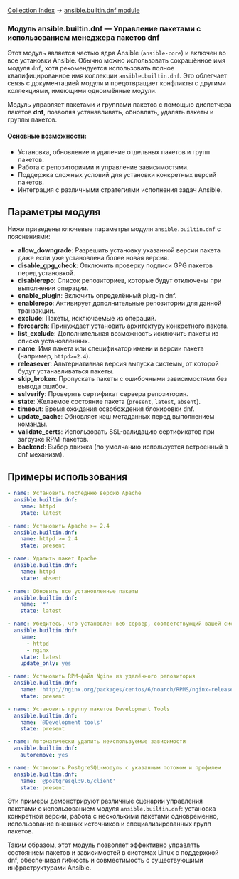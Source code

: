  [Collection Index](https://docs.ansible.com/ansible/latest/collections/) ->  [ansible.builtin.dnf module](https://docs.ansible.com/ansible/latest/collections/ansible/builtin/dnf_module.html#ansible-collections-ansible-builtin-dnf-module)


### Модуль ansible.builtin.dnf — Управление пакетами с использованием менеджера пакетов dnf

Этот модуль является частью ядра Ansible (`ansible-core`) и включен во все установки Ansible. Обычно можно использовать сокращённое имя модуля `dnf`, хотя рекомендуется использовать полное квалифицированное имя коллекции `ansible.builtin.dnf`. Это облегчает связь с документацией модуля и предотвращает конфликты с другими коллекциями, имеющими одноимённые модули.

Модуль управляет пакетами и группами пакетов с помощью диспетчера пакетов **dnf**, позволяя устанавливать, обновлять, удалять пакеты и группы пакетов.

#### Основные возможности:
- Установка, обновление и удаление отдельных пакетов и групп пакетов.
- Работа с репозиториями и управление зависимостями.
- Поддержка сложных условий для установки конкретных версий пакетов.
- Интеграция с различными стратегиями исполнения задач Ansible.

## Параметры модуля

Ниже приведены ключевые параметры модуля `ansible.builtin.dnf` с пояснениями:

- **allow_downgrade**: Разрешить установку указанной версии пакета даже если уже установлена более новая версия.
- **disable_gpg_check**: Отключить проверку подписи GPG пакетов перед установкой.
- **disablerepo**: Список репозиториев, которые будут отключены при выполнении операции.
- **enable_plugin**: Включить определённый plug-in dnf.
- **enablerepo**: Активирует дополнительные репозитории для данной транзакции.
- **exclude**: Пакеты, исключаемые из операций.
- **forcearch**: Принуждает установить архитектуру конкретного пакета.
- **list_exclude**: Дополнительная возможность исключить пакеты из списка установленных.
- **name**: Имя пакета или спецификатор имени и версии пакета (например, `httpd>=2.4`).
- **releasever**: Альтернативная версия выпуска системы, от которой будут устанавливаться пакеты.
- **skip_broken**: Пропускать пакеты с ошибочными зависимостями без вывода ошибок.
- **sslverify**: Проверять сертификат сервера репозитория.
- **state**: Желаемое состояние пакета (`present`, `latest`, `absent`).
- **timeout**: Время ожидания освобождения блокировки dnf.
- **update_cache**: Обновляет кэш метаданных перед выполнением команды.
- **validate_certs**: Использовать SSL-валидацию сертификатов при загрузке RPM-пакетов.
- **backend**: Выбор движка (по умолчанию используется встроенный в dnf механизм).

## Примеры использования

```yaml
- name: Установить последнюю версию Apache
  ansible.builtin.dnf:
    name: httpd
    state: latest

- name: Установить Apache >= 2.4
  ansible.builtin.dnf:
    name: httpd >= 2.4
    state: present

- name: Удалить пакет Apache
  ansible.builtin.dnf:
    name: httpd
    state: absent

- name: Обновить все установленные пакеты
  ansible.builtin.dnf:
    name: '*'
    state: latest

- name: Убедитесь, что установлен веб-сервер, соответствующий вашей системе
  ansible.builtin.dnf:
    name:
      - httpd
      - nginx
    state: latest
    update_only: yes

- name: Установить RPM-файл Nginx из удалённого репозитория
  ansible.builtin.dnf:
    name: 'http://nginx.org/packages/centos/6/noarch/RPMS/nginx-release-centos-6-0.el6.ngx.noarch.rpm'
    state: present

- name: Установить группу пакетов Development Tools
  ansible.builtin.dnf:
    name: '@Development tools'
    state: present

- name: Автоматически удалить неиспользуемые зависимости
  ansible.builtin.dnf:
    autoremove: yes

- name: Установить PostgreSQL-модуль с указанным потоком и профилем
  ansible.builtin.dnf:
    name: '@postgresql:9.6/client'
    state: present
```

Эти примеры демонстрируют различные сценарии управления пакетами с использованием модуля `ansible.builtin.dnf`: установка конкретной версии, работа с несколькими пакетами одновременно, использование внешних источников и специализированных групп пакетов.

Таким образом, этот модуль позволяет эффективно управлять состоянием пакетов и зависимостей в системах Linux с поддержкой dnf, обеспечивая гибкость и совместимость с существующими инфраструктурами Ansible.

